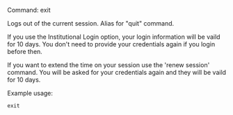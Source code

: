 Command: exit 

Logs out of the current session. Alias for "quit" command.

If you use the Institutional Login option, your login information will be vaild for 10 days.
You don't need to provide your credentials again if you login before then.

If you want to extend the time on your session use the 'renew session' command.
You will be asked for your credentials again and they will be vaild for 10 days.

Example usage:

    exit

